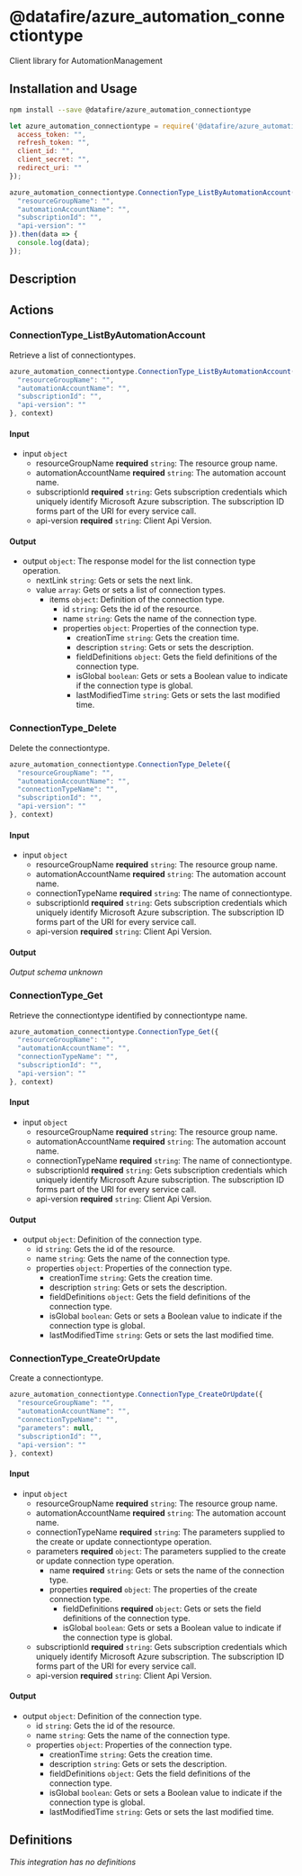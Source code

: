 # @datafire/azure_automation_connectiontype

Client library for AutomationManagement

## Installation and Usage
```bash
npm install --save @datafire/azure_automation_connectiontype
```
```js
let azure_automation_connectiontype = require('@datafire/azure_automation_connectiontype').create({
  access_token: "",
  refresh_token: "",
  client_id: "",
  client_secret: "",
  redirect_uri: ""
});

azure_automation_connectiontype.ConnectionType_ListByAutomationAccount({
  "resourceGroupName": "",
  "automationAccountName": "",
  "subscriptionId": "",
  "api-version": ""
}).then(data => {
  console.log(data);
});
```

## Description



## Actions

### ConnectionType_ListByAutomationAccount
Retrieve a list of connectiontypes.


```js
azure_automation_connectiontype.ConnectionType_ListByAutomationAccount({
  "resourceGroupName": "",
  "automationAccountName": "",
  "subscriptionId": "",
  "api-version": ""
}, context)
```

#### Input
* input `object`
  * resourceGroupName **required** `string`: The resource group name.
  * automationAccountName **required** `string`: The automation account name.
  * subscriptionId **required** `string`: Gets subscription credentials which uniquely identify Microsoft Azure subscription. The subscription ID forms part of the URI for every service call.
  * api-version **required** `string`: Client Api Version.

#### Output
* output `object`: The response model for the list connection type operation.
  * nextLink `string`: Gets or sets the next link.
  * value `array`: Gets or sets a list of connection types.
    * items `object`: Definition of the connection type.
      * id `string`: Gets the id of the resource.
      * name `string`: Gets the name of the connection type.
      * properties `object`: Properties of the connection type.
        * creationTime `string`: Gets the creation time.
        * description `string`: Gets or sets the description.
        * fieldDefinitions `object`: Gets the field definitions of the connection type.
        * isGlobal `boolean`: Gets or sets a Boolean value to indicate if the connection type is global.
        * lastModifiedTime `string`: Gets or sets the last modified time.

### ConnectionType_Delete
Delete the connectiontype.


```js
azure_automation_connectiontype.ConnectionType_Delete({
  "resourceGroupName": "",
  "automationAccountName": "",
  "connectionTypeName": "",
  "subscriptionId": "",
  "api-version": ""
}, context)
```

#### Input
* input `object`
  * resourceGroupName **required** `string`: The resource group name.
  * automationAccountName **required** `string`: The automation account name.
  * connectionTypeName **required** `string`: The name of connectiontype.
  * subscriptionId **required** `string`: Gets subscription credentials which uniquely identify Microsoft Azure subscription. The subscription ID forms part of the URI for every service call.
  * api-version **required** `string`: Client Api Version.

#### Output
*Output schema unknown*

### ConnectionType_Get
Retrieve the connectiontype identified by connectiontype name.


```js
azure_automation_connectiontype.ConnectionType_Get({
  "resourceGroupName": "",
  "automationAccountName": "",
  "connectionTypeName": "",
  "subscriptionId": "",
  "api-version": ""
}, context)
```

#### Input
* input `object`
  * resourceGroupName **required** `string`: The resource group name.
  * automationAccountName **required** `string`: The automation account name.
  * connectionTypeName **required** `string`: The name of connectiontype.
  * subscriptionId **required** `string`: Gets subscription credentials which uniquely identify Microsoft Azure subscription. The subscription ID forms part of the URI for every service call.
  * api-version **required** `string`: Client Api Version.

#### Output
* output `object`: Definition of the connection type.
  * id `string`: Gets the id of the resource.
  * name `string`: Gets the name of the connection type.
  * properties `object`: Properties of the connection type.
    * creationTime `string`: Gets the creation time.
    * description `string`: Gets or sets the description.
    * fieldDefinitions `object`: Gets the field definitions of the connection type.
    * isGlobal `boolean`: Gets or sets a Boolean value to indicate if the connection type is global.
    * lastModifiedTime `string`: Gets or sets the last modified time.

### ConnectionType_CreateOrUpdate
Create a connectiontype.


```js
azure_automation_connectiontype.ConnectionType_CreateOrUpdate({
  "resourceGroupName": "",
  "automationAccountName": "",
  "connectionTypeName": "",
  "parameters": null,
  "subscriptionId": "",
  "api-version": ""
}, context)
```

#### Input
* input `object`
  * resourceGroupName **required** `string`: The resource group name.
  * automationAccountName **required** `string`: The automation account name.
  * connectionTypeName **required** `string`: The parameters supplied to the create or update connectiontype operation.
  * parameters **required** `object`: The parameters supplied to the create or update connection type operation.
    * name **required** `string`: Gets or sets the name of the connection type.
    * properties **required** `object`: The properties of the create connection type.
      * fieldDefinitions **required** `object`: Gets or sets the field definitions of the connection type.
      * isGlobal `boolean`: Gets or sets a Boolean value to indicate if the connection type is global.
  * subscriptionId **required** `string`: Gets subscription credentials which uniquely identify Microsoft Azure subscription. The subscription ID forms part of the URI for every service call.
  * api-version **required** `string`: Client Api Version.

#### Output
* output `object`: Definition of the connection type.
  * id `string`: Gets the id of the resource.
  * name `string`: Gets the name of the connection type.
  * properties `object`: Properties of the connection type.
    * creationTime `string`: Gets the creation time.
    * description `string`: Gets or sets the description.
    * fieldDefinitions `object`: Gets the field definitions of the connection type.
    * isGlobal `boolean`: Gets or sets a Boolean value to indicate if the connection type is global.
    * lastModifiedTime `string`: Gets or sets the last modified time.



## Definitions

*This integration has no definitions*
